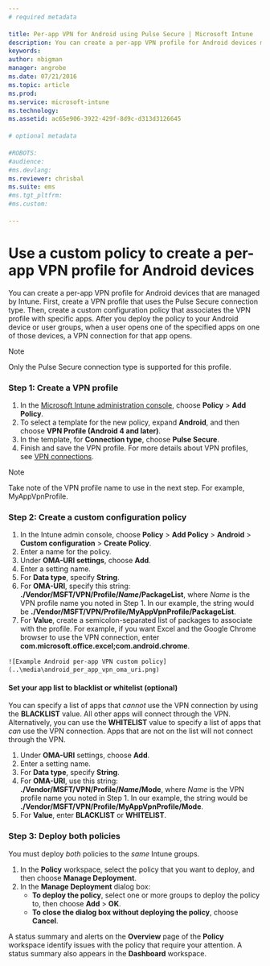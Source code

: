 ```yaml
---
# required metadata

title: Per-app VPN for Android using Pulse Secure | Microsoft Intune
description: You can create a per-app VPN profile for Android devices managed by Intune.
keywords:
author: nbigman
manager: angrobe
ms.date: 07/21/2016
ms.topic: article
ms.prod:
ms.service: microsoft-intune
ms.technology:
ms.assetid: ac65e906-3922-429f-8d9c-d313d3126645

# optional metadata

#ROBOTS:
#audience:
#ms.devlang:
ms.reviewer: chrisbal
ms.suite: ems
#ms.tgt_pltfrm:
#ms.custom:

---
```


# Use a custom policy to create a per-app VPN profile for Android devices

You can create a per-app VPN profile for Android devices that are managed by Intune. First, create a VPN profile that uses the Pulse Secure connection type. Then, create a custom configuration policy that associates the VPN profile with specific apps. After you deploy the policy to your Android device or user groups, when a user opens one of the specified apps on one of those devices, a VPN connection for that app opens.

> [!NOTE]
>
> Only the Pulse Secure connection type is supported for this profile.


### Step 1: Create a VPN profile

1. In the [Microsoft Intune administration console](https://manage.microsoft.com), choose **Policy** > **Add Policy**.
2. To select a template for the new policy, expand **Android**, and then choose **VPN Profile (Android 4 and later)**.
3. In the template, for **Connection type**, choose **Pulse Secure**.
4. Finish and save the VPN profile. For more details about VPN profiles, see [VPN connections](../deploy-use/vpn-connections-in-microsoft-intune.md).

> [!NOTE]
>
> Take note of the VPN profile name to use in the next step. For example, MyAppVpnProfile.

### Step 2: Create a custom configuration policy

   1. In the Intune admin console, choose **Policy** > **Add Policy** > **Android** > **Custom configuration** > **Create Policy**.
   2. Enter a name for the policy.
   3. Under **OMA-URI settings**, choose **Add**.
   4. Enter a setting name.
   5. For **Data type**, specify **String**.
   6. For **OMA-URI**, specify this string: **./Vendor/MSFT/VPN/Profile/*Name*/PackageList**, where *Name* is the VPN profile name you noted in Step 1. In our example, the string would be **./Vendor/MSFT/VPN/Profile/MyAppVpnProfile/PackageList**.
   7.	For **Value**, create a semicolon-separated list of packages to associate with the profile. For example, if you want Excel and the Google Chrome browser to use the VPN connection, enter **com.microsoft.office.excel;com.android.chrome**.


    ![Example Android per-app VPN custom policy](..\media\android_per_app_vpn_oma_uri.png)

#### Set your app list to blacklist or whitelist (optional)
  You can specify a list of apps that *cannot* use the VPN connection by using the **BLACKLIST** value. All other apps will connect through the VPN.
  Alternatively, you can use the **WHITELIST** value to specify a list of apps that *can* use the VPN connection. Apps that are not on the list will not connect through the VPN.
  1.	Under **OMA-URI** settings, choose **Add**.
  2.	Enter a setting name.
  3.	For **Data type**, specify **String**.
  4.	For **OMA-URI**, use this string: **./Vendor/MSFT/VPN/Profile/*Name*/Mode**, where *Name* is the VPN profile name you noted in Step 1. In our example, the string would be **./Vendor/MSFT/VPN/Profile/MyAppVpnProfile/Mode**.
  5.	For **Value**, enter **BLACKLIST** or **WHITELIST**.



### Step 3: Deploy both policies

You must deploy *both* policies to the *same* Intune groups.

1.  In the **Policy** workspace, select the policy that you want to deploy, and then choose **Manage Deployment**.
2.  In the **Manage Deployment** dialog box:
    -   **To deploy the policy**, select one or more groups to deploy the policy to, then choose **Add** > **OK**.
    -   **To close the dialog box without deploying the policy**, choose **Cancel**.

A status summary and alerts on the **Overview** page of the **Policy** workspace identify issues with the policy that require your attention. A status summary also appears in the **Dashboard** workspace.
